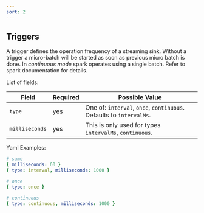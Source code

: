 ```yaml
---
sort: 2
---
```


## Triggers

A trigger defines the operation frequency of a streaming sink. 
Without a trigger a micro-batch will be started as soon as previous micro batch is done.
In _continuous mode_ spark operates using a single batch.
Refer to spark documentation for details.

List of fields:

| Field | Required | Possible Value |
| ----- | -------- | -------------- |
| `type` | yes | One of: `interval`, `once`, `continuous`. Defaults to `intervalMs`. |
| `milliseconds` | yes | This is only used for types `intervalMs`, `continuous`. |

Yaml Examples:
```yaml
# same
{ milliseconds: 60 }
{ type: interval, milliseconds: 1000 }

# once
{ type: once }

# continuous
{ type: continuous, milliseconds: 1000 }
```